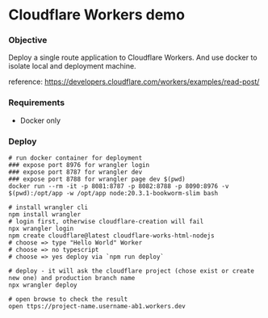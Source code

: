 # Cloudflare Workers demo



### Objective
Deploy a single route application to Cloudflare Workers. And use docker to isolate local and deployment machine.


reference:
https://developers.cloudflare.com/workers/examples/read-post/

### Requirements
- Docker only


### Deploy
```shell
# run docker container for deployment
### expose port 8976 for wrangler login
### expose port 8787 for wrangler dev
### expose port 8788 for wrangler page dev $(pwd)
docker run --rm -it -p 8081:8787 -p 8082:8788 -p 8090:8976 -v $(pwd):/opt/app -w /opt/app node:20.3.1-bookworm-slim bash

# install wrangler cli
npm install wrangler
# login first, otherwise cloudflare-creation will fail
npx wrangler login
npm create cloudflare@latest cloudflare-works-html-nodejs
# choose => type "Hello World" Worker
# choose => no typescript
# choose => yes deploy via `npm run deploy`

# deploy - it will ask the cloudflare project (chose exist or create new one) and production branch name
npx wrangler deploy

# open browse to check the result
open ttps://project-name.username-ab1.workers.dev

```
